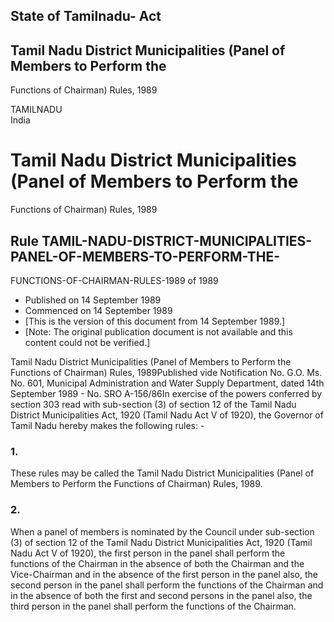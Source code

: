 ## State of Tamilnadu- Act

## Tamil Nadu District Municipalities (Panel of Members to Perform the
Functions of Chairman) Rules, 1989

TAMILNADU  
India

# Tamil Nadu District Municipalities (Panel of Members to Perform the
Functions of Chairman) Rules, 1989

## Rule TAMIL-NADU-DISTRICT-MUNICIPALITIES-PANEL-OF-MEMBERS-TO-PERFORM-THE-
FUNCTIONS-OF-CHAIRMAN-RULES-1989 of 1989

  * Published on 14 September 1989 
  * Commenced on 14 September 1989 
  * [This is the version of this document from 14 September 1989.] 
  * [Note: The original publication document is not available and this content could not be verified.] 

Tamil Nadu District Municipalities (Panel of Members to Perform the Functions
of Chairman) Rules, 1989Published vide Notification No. G.O. Ms. No. 601,
Municipal Administration and Water Supply Department, dated 14th September
1989 - No. SRO A-156/86In exercise of the powers conferred by section 303 read
with sub-section (3) of section 12 of the Tamil Nadu District Municipalities
Act, 1920 (Tamil Nadu Act V of 1920), the Governor of Tamil Nadu hereby makes
the following rules: -

### 1.

These rules may be called the Tamil Nadu District Municipalities (Panel of
Members to Perform the Functions of Chairman) Rules, 1989.

### 2.

When a panel of members is nominated by the Council under sub-section (3) of
section 12 of the Tamil Nadu District Municipalities Act, 1920 (Tamil Nadu Act
V of 1920), the first person in the panel shall perform the functions of the
Chairman in the absence of both the Chairman and the Vice-Chairman and in the
absence of the first person in the panel also, the second person in the panel
shall perform the functions of the Chairman and in the absence of both the
first and second persons in the panel also, the third person in the panel
shall perform the functions of the Chairman.

